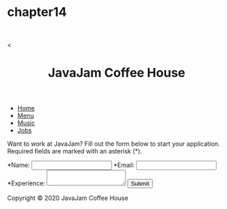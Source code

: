 # chapter14
﻿<!DOCTYPE html>
<html lang="en">
<head>
    <
    <title>JavaJam Coffee House Jobs</title>
    <link rel="stylesheet" href="javajam.css">
   <meta charset="UTF-8">
    <meta name="viewport" content="width=device-width, initial-scale=1.0">
</head>
<body>
    <div id="wrapper">
        <header>
            <h1>JavaJam Coffee House</h1>
        </header>
        <nav>
            <ul>
                <li><a href="index.html">Home</a></li>
                <li><a href="menu.html">Menu</a></li>
                <li><a href="music.html">Music</a></li>
                <li><a href="jobs.html">Jobs</a></li>
            </ul>
        </nav>
        <main>
            <p>Want to work at JavaJam? Fill out the form below to start your application. Required fields are marked with an asterisk (*).</p>
            <form method="post" action="http://webdevbasics.net/scripts/javajam.php">
                <label for="myName">*Name:</label>
                <input type="text" name="myName" id="myName">
                <label for="myEmail">*Email:</label>
                <input type="email" name="myEmail" id="myEmail">
                <label for="myExperience">*Experience:</label>
                <textarea name="myExperience" id="myExperience" rows="2" cols="20"></textarea>
                <input type="submit">
            </form>
        </main>
        <footer>
            Copyright &copy; 2020 JavaJam Coffee House<br>
        </footer>
    </div>
</body>
</html>
